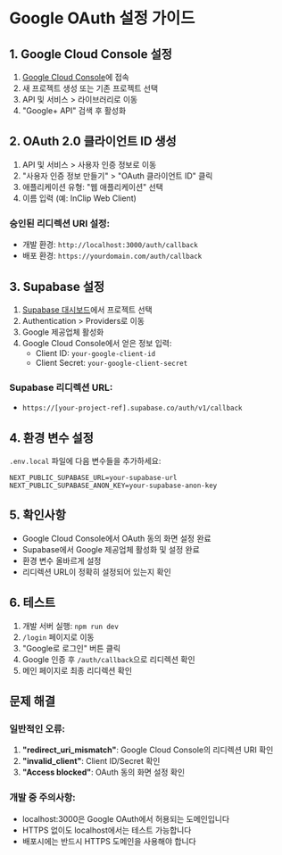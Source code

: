 # Google OAuth 설정 가이드

## 1. Google Cloud Console 설정

1. [Google Cloud Console](https://console.cloud.google.com/)에 접속
2. 새 프로젝트 생성 또는 기존 프로젝트 선택
3. API 및 서비스 > 라이브러리로 이동
4. "Google+ API" 검색 후 활성화

## 2. OAuth 2.0 클라이언트 ID 생성

1. API 및 서비스 > 사용자 인증 정보로 이동
2. "사용자 인증 정보 만들기" > "OAuth 클라이언트 ID" 클릭
3. 애플리케이션 유형: "웹 애플리케이션" 선택
4. 이름 입력 (예: InClip Web Client)

### 승인된 리디렉션 URI 설정:

- 개발 환경: `http://localhost:3000/auth/callback`
- 배포 환경: `https://yourdomain.com/auth/callback`

## 3. Supabase 설정

1. [Supabase 대시보드](https://app.supabase.com/)에서 프로젝트 선택
2. Authentication > Providers로 이동
3. Google 제공업체 활성화
4. Google Cloud Console에서 얻은 정보 입력:
   - Client ID: `your-google-client-id`
   - Client Secret: `your-google-client-secret`

### Supabase 리디렉션 URL:

- `https://[your-project-ref].supabase.co/auth/v1/callback`

## 4. 환경 변수 설정

`.env.local` 파일에 다음 변수들을 추가하세요:

```env
NEXT_PUBLIC_SUPABASE_URL=your-supabase-url
NEXT_PUBLIC_SUPABASE_ANON_KEY=your-supabase-anon-key
```

## 5. 확인사항

- Google Cloud Console에서 OAuth 동의 화면 설정 완료
- Supabase에서 Google 제공업체 활성화 및 설정 완료
- 환경 변수 올바르게 설정
- 리디렉션 URL이 정확히 설정되어 있는지 확인

## 6. 테스트

1. 개발 서버 실행: `npm run dev`
2. `/login` 페이지로 이동
3. "Google로 로그인" 버튼 클릭
4. Google 인증 후 `/auth/callback`으로 리디렉션 확인
5. 메인 페이지로 최종 리디렉션 확인

## 문제 해결

### 일반적인 오류:

1. **"redirect_uri_mismatch"**: Google Cloud Console의 리디렉션 URI 확인
2. **"invalid_client"**: Client ID/Secret 확인
3. **"Access blocked"**: OAuth 동의 화면 설정 확인

### 개발 중 주의사항:

- localhost:3000은 Google OAuth에서 허용되는 도메인입니다
- HTTPS 없이도 localhost에서는 테스트 가능합니다
- 배포시에는 반드시 HTTPS 도메인을 사용해야 합니다
